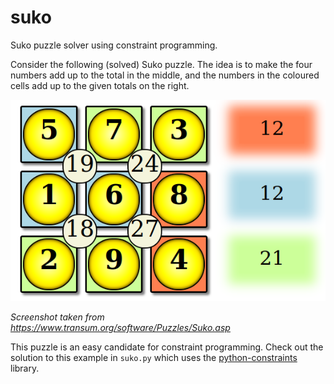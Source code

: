 # suko

Suko puzzle solver using constraint programming.

Consider the following (solved) Suko puzzle. The idea is to make the four numbers add up to the total in the middle, and the numbers in the coloured cells add up to the given totals on the right.

![suko](suko.png)

*Screenshot taken from https://www.transum.org/software/Puzzles/Suko.asp*

This puzzle is an easy candidate for constraint programming. Check out the solution to this example in `suko.py` which uses the [python-constraints](https://pypi.org/project/python-constraint/) library.